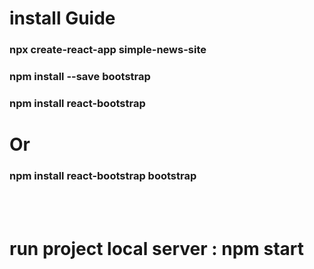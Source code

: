 # install Guide
### npx create-react-app simple-news-site
### npm install --save bootstrap
### npm install react-bootstrap
# Or 
### npm install react-bootstrap bootstrap
<br>
<br>

# run project local server : npm start